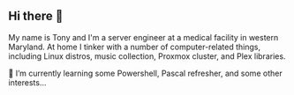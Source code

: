 ## Hi there 👋
My name is Tony and I'm a server engineer at a medical facility in western Maryland. At home I tinker with a number of computer-related things, including Linux distros, music collection, Proxmox cluster, and Plex libraries.

🌱 I’m currently learning some Powershell, Pascal refresher, and some other interests...

<!--
**FurryFennec/FurryFennec** is a ✨ _special_ ✨ repository because its `README.md` (this file) appears on your GitHub profile.

Here are some ideas to get you started:

- 🔭 I’m currently working on ...
- 🌱 I’m currently learning ...
- 👯 I’m looking to collaborate on ...
- 🤔 I’m looking for help with ...
- 💬 Ask me about ...
- 📫 How to reach me: ...
- 😄 Pronouns: ...
- ⚡ Fun fact: ...
-->
